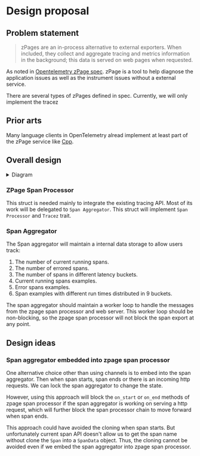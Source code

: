 # Design proposal

## Problem statement
> zPages are an in-process alternative to external exporters. When included, they collect and aggregate tracing and metrics information in the background; this data is served on web pages when requested.

As noted in [Opentelemetry zPage spec](https://github.com/open-telemetry/opentelemetry-specification/blob/main/experimental/trace/zpages.md). zPage is a tool to help diagnose the application issues as well as the instrument issues without a external service.

There are several types of zPages defined in spec. Currently, we will only implement the tracez 

## Prior arts
Many language clients in OpenTelemetry alread implement at least part of the zPage service like [Cpp](https://github.com/open-telemetry/opentelemetry-cpp/blob/main/ext/src/zpages/README.md).

## Overall design
<details>
<summary>Diagram</summary>

```
                  ┌─────────────────────────┐              ┌────────────────────────┐
                  │                         │ ZPage Message│                        │
┌────────┐Regiser │ ZPage Span Processor    ├──────────────►  Span Aggregator       │
│ Span   ├────────►                         │              │                        │
└────────┘        └─────────────────────────┘              └───────────▲────────────┘
                                                                       │
                  ┌─────────────────────────┐                          │
                  │                         │                          │
                  │  Web Server             │                          │
                  │                         │                          │
                  │ ┌─────────────────┐     │  ZPage Query             │
                  │ │ Serilizer       │     ├──────────────────────────┘
                  │ │                 │     │
                  │ └─────────────────┘     │
                  │                         │
                  │                         │
                  └─────────────────────────┘
```
</details>

### ZPage Span Processor
This struct is needed mainly to integrate the existing tracing API. Most of its work will be delegated to `Span Aggregator`. This struct will implement `Span Processor` and `Tracez` trait.

### Span Aggregator
The Span aggregator will maintain a internal data storage to allow users track:
1. The number of current running spans.
2. The number of errored spans.
3. The number of spans in different latency buckets.
4. Current running spans examples.
5. Error spans examples.
6. Span examples with different run times distributed in 9 buckets.

The span aggregator should maintain a worker loop to handle the messages from the zpage span processor and web server. This worker loop should be non-blocking, so the zpage span processor will not block the span export at any point.


## Design ideas
### Span aggregator embedded into zpage span processor
One alternative choice other than using channels is to embed into the span aggregator. Then when span starts, span ends or there is an incoming http requests. We can lock the span aggregator to change the state. 

However, using this approach will block the `on_start` or `on_end` methods of zpage span processor if the span aggregator is working on serving a http request, which will further block the span processor chain to move forward when span ends.

This approach could have avoided the cloning when span starts. But unfortunately current span API doesn't allow us to get the span name without clone the `Span` into a `SpanData` object. Thus, the cloning cannot be avoided even if we embed the span aggregator into zpage span processor.

